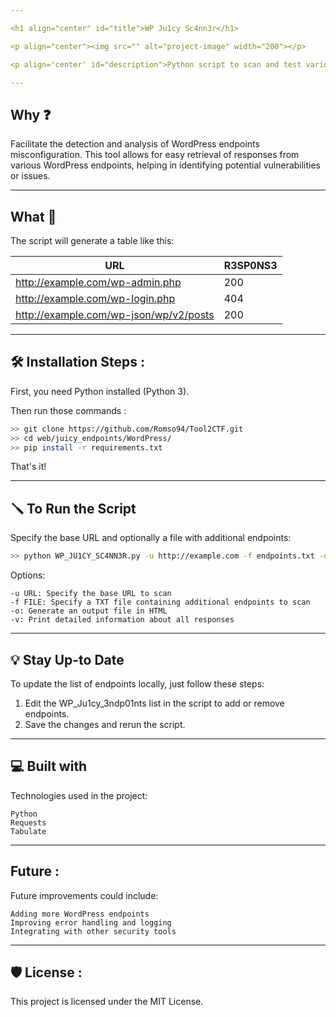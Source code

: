 ```yaml
---

<h1 align="center" id="title">WP Ju1cy Sc4nn3r</h1>

<p align="center"><img src="" alt="project-image" width="200"></p>

<p align='center' id="description">Python script to scan and test various WordPress endpoints for responses.</p>

---
```


<h2>Why ❓</h2>

<p>Facilitate the detection and analysis of WordPress endpoints misconfiguration. This tool allows for easy retrieval of responses from various WordPress endpoints, helping in identifying potential vulnerabilities or issues.</p>

---

<h2>What 📝</h2>

<p>The script will generate a table like this:</p>

| URL | R3SP0NS3 |
| --- | -------- |
| http://example.com/wp-admin.php | 200 |
| http://example.com/wp-login.php | 404 |
| http://example.com/wp-json/wp/v2/posts | 200 |

---

<h2>🛠️ Installation Steps : </h2>

<p>First, you need Python installed (Python 3).</p>

<p>Then run those commands : </p>

```bash
>> git clone https://github.com/Romso94/Tool2CTF.git 
>> cd web/juicy_endpoints/WordPress/ 
>> pip install -r requirements.txt
```

<p>That's it!</p>

---

<h2>🪛 To Run the Script</h2>
<p>
Specify the base URL and optionally a file with additional endpoints:
</p>

```bash
>> python WP_JU1CY_SC4NN3R.py -u http://example.com -f endpoints.txt -o -v
```

Options:

    -u URL: Specify the base URL to scan
    -f FILE: Specify a TXT file containing additional endpoints to scan
    -o: Generate an output file in HTML
    -v: Print detailed information about all responses

---

<h2>💡 Stay Up-to Date</h2>

To update the list of endpoints locally, just follow these steps:

1. Edit the WP_Ju1cy_3ndp01nts list in the script to add or remove endpoints.
2. Save the changes and rerun the script.

---

<h2>💻 Built with</h2>

Technologies used in the project:

    Python
    Requests
    Tabulate

---

<h2>Future : </h2>

Future improvements could include:

    Adding more WordPress endpoints
    Improving error handling and logging
    Integrating with other security tools

---

<h2>🛡️ License : </h2>
This project is licensed under the MIT License. 